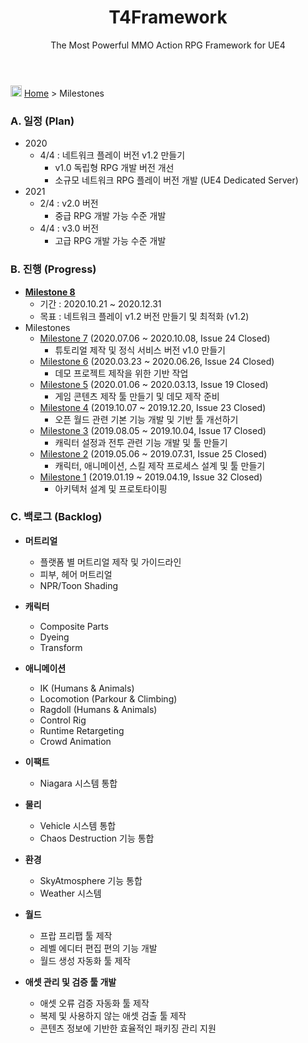 ﻿---
layout: page
title: T4Framework
subtitle: The Most Powerful MMO Action RPG Framework for UE4
---
<img src="https://t4framework.com/img/Folders2.png" width="18px" height="18px"> [Home](https://t4framework.com/index) > Milestones

### A. 일정 (Plan)

- 2020
  - 4/4 : 네트워크 플레이 버전 v1.2 만들기
    - v1.0 독립형 RPG 개발 버전 개선
    - 소규모 네트워크 RPG 플레이 버전 개발 (UE4 Dedicated Server)
- 2021
  - 2/4 : v2.0 버전 
    - 중급 RPG 개발 가능 수준 개발
  - 4/4 : v3.0 버전 
    - 고급 RPG 개발 가능 수준 개발

### B. 진행 (Progress)

- [**Milestone 8**](https://t4framework.com/T4Framework_Milestone8_Achieved/)
  - 기간 : 2020.10.21 ~ 2020.12.31
  - 목표 : 네트워크 플레이 v1.2 버전 만들기 및 최적화 (v1.2)
- Milestones
  - [Milestone 7](https://t4framework.com/T4Framework_Milestone7_Achieved/) (2020.07.06 ~ 2020.10.08, Issue 24 Closed)
    - 튜토리얼 제작 및 정식 서비스 버전 v1.0 만들기
  - [Milestone 6](https://t4framework.com/T4Framework_Milestone6_Achieved/) (2020.03.23 ~ 2020.06.26, Issue 24 Closed)
    - 데모 프로젝트 제작을 위한 기반 작업
  - [Milestone 5](https://t4framework.com/T4Framework_Milestone5_Achieved/) (2020.01.06 ~ 2020.03.13, Issue 19 Closed)
    - 게임 콘텐츠 제작 툴 만들기 및 데모 제작 준비
  - [Milestone 4](https://t4framework.com/T4Framework_Milestone4_Achieved/) (2019.10.07 ~ 2019.12.20, Issue 23 Closed)
    - 오픈 월드 관련 기본 기능 개발 및 기반 툴 개선하기
  - [Milestone 3](https://t4framework.com/T4Framework_Milestone3_Achieved/) (2019.08.05 ~ 2019.10.04, Issue 17 Closed)
    - 캐릭터 설정과 전투 관련 기능 개발 및 툴 만들기
  - [Milestone 2](https://t4framework.com/T4Framework_Milestone2_Achieved/) (2019.05.06 ~ 2019.07.31, Issue 25 Closed)
    - 캐릭터, 애니메이션, 스킬 제작 프로세스 설계 및 툴 만들기
  - [Milestone 1](https://t4framework.com/T4Framework_Milestone1_Achieved/) (2019.01.19 ~ 2019.04.19, Issue 32 Closed)
    - 아키텍처 설계 및 프로토타이핑

### C. 백로그 (Backlog)
 
- **머트리얼**
  - 플랫폼 별 머트리얼 제작 및 가이드라인
  - 피부, 헤어 머트리얼
  - NPR/Toon Shading

- **캐릭터**
  - Composite Parts 
  - Dyeing 
  - Transform

- **애니메이션**
  - IK (Humans & Animals)
  - Locomotion (Parkour & Climbing)
  - Ragdoll (Humans & Animals)
  - Control Rig
  - Runtime Retargeting
  - Crowd Animation

- **이팩트**
  - Niagara 시스템 통합

- **물리**
  - Vehicle 시스템 통합
  - Chaos Destruction 기능 통합

- **환경**
  - SkyAtmosphere 기능 통합
  - Weather 시스템

- **월드**
  - 프랍 프리팹 툴 제작
  - 레벨 에디터 편집 편의 기능 개발
  - 월드 생성 자동화 툴 제작 

- **애셋 관리 및 검증 툴 개발**
  - 애셋 오류 검증 자동화 툴 제작
  - 복제 및 사용하지 않는 애셋 검출 툴 제작
  - 콘텐츠 정보에 기반한 효율적인 패키징 관리 지원
